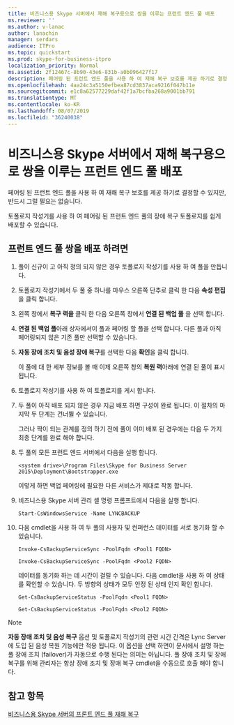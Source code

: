 ```yaml
---
title: 비즈니스용 Skype 서버에서 재해 복구용으로 쌍을 이루는 프런트 엔드 풀 배포
ms.reviewer: ''
ms.author: v-lanac
author: lanachin
manager: serdars
audience: ITPro
ms.topic: quickstart
ms.prod: skype-for-business-itpro
localization_priority: Normal
ms.assetid: 2f12467c-8b90-43e6-831b-a0b096427f17
description: 페어링 된 프런트 엔드 풀을 사용 하 여 재해 복구 보호를 제공 하기로 결정할 수 있지만, 반드시 그럴 필요는 없습니다.
ms.openlocfilehash: 4aa24c3a5150efbea87cd3837aca9216f047b11e
ms.sourcegitcommit: e1c8a62577229daf42f1a7bcfba268a9001bb791
ms.translationtype: MT
ms.contentlocale: ko-KR
ms.lasthandoff: 08/07/2019
ms.locfileid: "36240038"
---
```

# <a name="deploy-paired-front-end-pools-for-disaster-recovery-in-skype-for-business-server"></a>비즈니스용 Skype 서버에서 재해 복구용으로 쌍을 이루는 프런트 엔드 풀 배포
 
페어링 된 프런트 엔드 풀을 사용 하 여 재해 복구 보호를 제공 하기로 결정할 수 있지만, 반드시 그럴 필요는 없습니다.
  
토폴로지 작성기를 사용 하 여 페어링 된 프런트 엔드 풀의 장애 복구 토폴로지를 쉽게 배포할 수 있습니다. 
  
## <a name="to-deploy-a-pair-of-front-end-pools"></a>프런트 엔드 풀 쌍을 배포 하려면

1. 풀이 신규이 고 아직 정의 되지 않은 경우 토폴로지 작성기를 사용 하 여 풀을 만듭니다.
    
2. 토폴로지 작성기에서 두 풀 중 하나를 마우스 오른쪽 단추로 클릭 한 다음 **속성 편집**을 클릭 합니다.
    
3. 왼쪽 창에서 **복구 력을** 클릭 한 다음 오른쪽 창에서 **연결 된 백업 풀** 을 선택 합니다.
    
4. **연결 된 백업 풀**아래 상자에서이 풀과 페어링 할 풀을 선택 합니다. 다른 풀과 아직 페어링되지 않은 기존 풀만 선택할 수 있습니다.
    
5. **자동 장애 조치 및 음성 장애 복구**를 선택한 다음 **확인**을 클릭 합니다.
    
    이 풀에 대 한 세부 정보를 볼 때 이제 오른쪽 창의 **복원 력**아래에 연결 된 풀이 표시 됩니다. 
    
6. 토폴로지 작성기를 사용 하 여 토폴로지를 게시 합니다.
    
7. 두 풀이 아직 배포 되지 않은 경우 지금 배포 하면 구성이 완료 됩니다. 이 절차의 마지막 두 단계는 건너뛸 수 있습니다.
    
    그러나 짝이 되는 관계를 정의 하기 전에 풀이 이미 배포 된 경우에는 다음 두 가지 최종 단계를 완료 해야 합니다.
    
8. 두 풀의 모든 프런트 엔드 서버에서 다음을 실행 합니다.
    
   ```
   <system drive>\Program Files\Skype for Business Server 2015\Deployment\Bootstrapper.exe 
   ```

    이렇게 하면 백업 페어링에 필요한 다른 서비스가 제대로 작동 합니다.
    
9. 비즈니스용 Skype 서버 관리 셸 명령 프롬프트에서 다음을 실행 합니다. 
    
   ```
   Start-CsWindowsService -Name LYNCBACKUP
   ```

10. 다음 cmdlet을 사용 하 여 두 풀의 사용자 및 컨퍼런스 데이터를 서로 동기화 할 수 있습니다.
    
    ```
    Invoke-CsBackupServiceSync -PoolFqdn <Pool1 FQDN>
    ```

    ```
    Invoke-CsBackupServiceSync -PoolFqdn <Pool2 FQDN>
    ```

    데이터를 동기화 하는 데 시간이 걸릴 수 있습니다. 다음 cmdlet을 사용 하 여 상태를 확인할 수 있습니다. 두 방향의 상태가 모두 안정 된 상태 인지 확인 합니다.
    
    ```
    Get-CsBackupServiceStatus -PoolFqdn <Pool1 FQDN>
    ```

    ```
    Get-CsBackupServiceStatus -PoolFqdn <Pool2 FQDN>
    ```

> [!NOTE]
> **자동 장애 조치 및 음성 복구** 옵션 및 토폴로지 작성기의 관련 시간 간격은 Lync Server에 도입 된 음성 복원 기능에만 적용 됩니다. 이 옵션을 선택 하면이 문서에서 설명 하는 풀 장애 조치 (failover)가 자동으로 수행 된다는 의미는 아닙니다. 풀 장애 조치 및 장애 복구를 위해 관리자는 항상 장애 조치 및 장애 복구 cmdlet을 수동으로 호출 해야 합니다.
  
## <a name="see-also"></a>참고 항목

[비즈니스용 Skype 서버의 프론트 엔드 풀 재해 복구](../../plan-your-deployment/high-availability-and-disaster-recovery/disaster-recovery.md)
